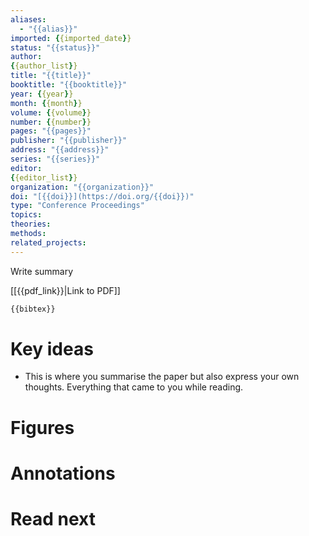 ```yaml
---
aliases:
  - "{{alias}}"
imported: {{imported_date}}
status: "{{status}}"
author:
{{author_list}}
title: "{{title}}"
booktitle: "{{booktitle}}"
year: {{year}}
month: {{month}}
volume: {{volume}}
number: {{number}}
pages: "{{pages}}"
publisher: "{{publisher}}"
address: "{{address}}"
series: "{{series}}"
editor:
{{editor_list}}
organization: "{{organization}}"
doi: "[{{doi}}](https://doi.org/{{doi}})"
type: "Conference Proceedings"
topics:
theories: 
methods: 
related_projects:
---
```


Write summary

[[{{pdf_link}}|Link to PDF]]

```latex
{{bibtex}}
```

# Key ideas

- This is where you summarise the paper but also express your own thoughts. Everything that came to you while reading.

# Figures

# Annotations

# Read next